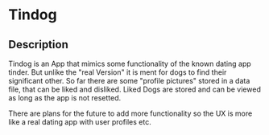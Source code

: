 # Tindog

## Description

Tindog is an App that mimics some functionality of the known dating app tinder. But unlike the "real Version" it is ment for dogs to find their significant other. So far there are some "profile pictures" stored in a data file, that can be liked and disliked. Liked Dogs are stored and can be viewed as long as the app is not resetted. 

There are plans for the future to add more functionality so the UX is more like a real dating app with user profiles etc.
